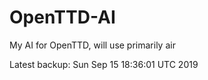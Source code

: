 # OpenTTD-AI
My AI for OpenTTD, will use primarily air

Latest backup: Sun Sep 15 18:36:01 UTC 2019
